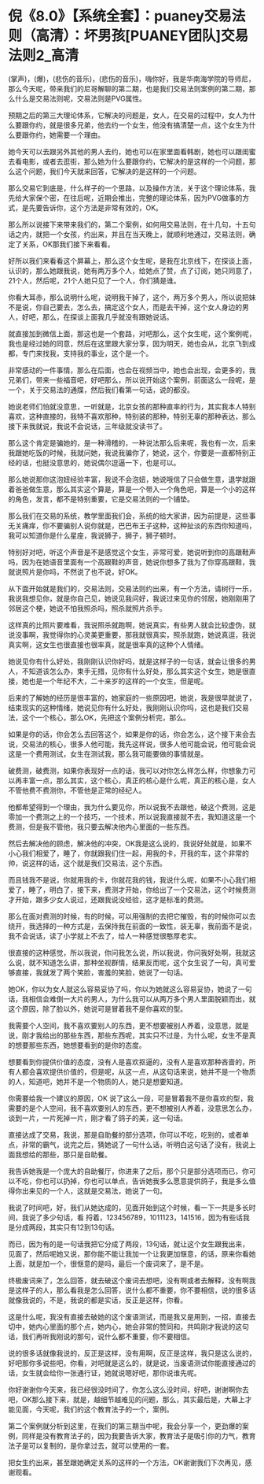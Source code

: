 # 倪《8.0》【系统全套】：puaney交易法则（高清）：坏男孩[PUANEY团队]交易法则2_高清

(掌声)，(爆)，(悲伤的音乐)，(悲伤的音乐)，嗨你好，我是华南海学院的导师尼，那么今天呢，带来我们的尼哥解聊的第二期，也是我们交易法则案例的第二期，那么什么是交易法则呢，交易法则是PVG属性。

预期之后的第三大理论体系，它解决的问题是，女人，在交易的过程中，女人为什么要跟你约，就是很多兄弟，他去约一个女生，他没有搞清楚一点，这个女生为什么要跟你约，她需要一个理由。

她今天可以去跟另外其他的男人去约，她也可以在家里面看韩剧，她也可以跟闺蜜去看电影，或者去逛街，那么她为什么要跟你约，它解决的是这样的一个问题，那么这个问题，我们今天就来回答，它解决的是这样的一个问题。

那么交易它到底是，什么样子的一个思路，以及操作方法，关于这个理论体系，我先给大家保个密，在往后呢，近期会推出，完整的理论体系，因为PVG做事的方式，是先要告诉你，这个方法是非常有效的，OK。

那么所以说接下来带来我们的，第二个案例，如何用交易法则，在十几句，十五句话之内，就把一个女孩，约出来，并且在当天晚上，就顺利地通过，交易法则，确定了关系，OK那我们接下来看看。

好所以我们来看看这个屏幕上，那么这个女生呢，是我在北京线下，在探谈上面，认识的，那么她跟我说，她有两万多个人，给她点了赞，点了订阅，她只同意了，21个人，然后呢，21个人她只见了一个人，你们猜是谁。

你看大耳赤，那么说明什么呢，说明我干掉了，这个，两万多个男人，所以说把妹不是说，你自己要去，怎么去，搞定这个女人，而是去干掉，这个女人身边的男人，好吧，那么，在探谈上面我几乎就没有跟她说话。

就直接加到微信上面，那这也是一个套路，对吧那么，这个女生呢，这个案例呢，我也是经过她的同意，然后在这里跟大家分享，因为明天，她也会从，北京飞到成都，专门来找我，支持我的事业，这个是一个。

非常感动的一件事情，那么在后面，也会在视频当中，她也会出现，会更多的，我兄弟们，带来一些福音吧，好吧那么，所以说开始这个案例，前面这么一段呢，是一个，关于交易法的通牒，然后我们看第一句话，说的都没。

她说老师们怕就没意思，一听就是，北京女孩的那种直率的行为，其实我本人特别喜欢，这种直接的，我特不喜欢那种，特别装的那种，特别无辜的那种表达，那么接下来我就说，我说不会说话，三年级就没读书了。

那么这个肯定是骗她的，是一种滑稽的，一种说法那么后来呢，我也有一次，后来我跟她吃饭的时候，我就问她，我说我骗你了，她说，这个，你要是一直都特别正经的话，也挺没意思的，她说偶尔逗逼一下，也是可以。

那么她说那你这泡妞经验丰富，我说不会泡妞，她说哦信了只会做生意，退学就跟着爸爸做生意，那么其实这个算是，算是一个带入一个角色吧，算是一个小的这样的角色，发言，都不是特别重要，它是交易法则的一个铺垫。

那么我们在交易的系统，教学里面我们会，系统的给大家讲，因为前提是，这些事无关痛痒，你不要骗别人说你就是，巴巴布王子这种，这种扯淡的东西你知道吗，我可以知道你是什么星座，我说狮子，狮子，狮子顿时。

特别好对吧，听这个声音是不是感觉这个女生，非常可爱，她说听到你的高跟鞋声吗，因为在她语音里面有一个高跟鞋的声音，她说你想多了我为了你穿高跟鞋，我就说照片是你吗，不然说了也不说，好OK。

从下面开始就是我们的，交易法则，交易法则约出来，有一个方法，请树行一乐，我说我想见你，就是你自己见，她说见我问好，我说过来见你的邻居，她刚刚用了邻居这个梗，她说不怕我照杀吗，照杀就照片杀手。

这样真的比照片要难看，我说照杀就跑啊，她说真实，有些男人就会比较虚伪，就说没事啊，我觉得你的心灵美更重要，那我就很真实，照杀就跑，她说真逗，我说真实啊，这女生也很直接也很率真，就是很率真的这种个人情绪。

她说见你有什么好处，我刚刚认识你好吗，就是这样子的一句话，就会让很多的男人，不知道该怎么办，束手无措，见你有什么好处，那么其实这个女生，她是很直接，她也是一个年纪不大，二十来岁的这样的一个女生，但是呢。

后来的了解她的经历是很丰富的，她家庭的一些原因吧，她说，我是很早就说了，结束现实的这种情绪，她说见你有什么好处，我刚刚认识你吗，这也是我们交易法，这个一个核心，那么OK，先把这个案例分析完，那么。

如果是你的话，你会怎么去回答这个，如果是你的话，你会怎么，这个接下来会去说，交易法的核心，很多人他可能，我先这样说，很多人他可能会说，他可能会说这是一个费用测试，女生在测试我，那么我可能要做的事情就是。

破费测，破费测，如果你表现好一点的话，我可以对你怎么样怎么样，你想象力可以再丰富一点，那么其实，这个核心，真正的核心是什么呢，真正的核心是，女人不管他费不费测你，不管他是正常的经纪人。

他都希望得到一个理由，我为什么要见你，所以说我不去跟他，破这个费测，这是零加一个费测之上的一个技巧，一个技术，所以说我直接就不去，我知道这是一个费测，但是我不管他，我只要去解决他内心里面的一些东西。

然后去解决他的顾虑，解决他的冲突，OK我是这么说的，我说好处就是，如果不小心我们相爱了，睡了，你就跟我们住一起，用我的卡，开我的车，这个非常的帅，说这样的话，这个就是我们交易法，这个东西。

而且钱我不是说，你就用我的卡，你就花我的钱，我说什么呢，如果不小心我们相爱了，睡了，明白了，接下来，费测才开始，你给出了一个交易法，这个时候费测才开始，跟多少女人说过，还跟我说没经验，这才是标准的费测。

那么在面对费测的时候，有的时候，可以用强制的去把它摧毁，有的时候你可以去绕开，我选择的一种方式是，去保持我在前面的一致性，装无辜，我前面不是说，我不会说话，读了小学就上不去了，给人一种感觉很憨厚老实。

很直接的这种感觉，所以我说，你问我怎么说，所以我说，你问我好处啊，我就这么说，就不知道怎么讲，那种坐视群情，结果反而呢，这个女生说了一句，真可爱够直接，我就发了两个笑脸，害羞的笑脸，她说了一句话。

她OK，你以为女人就这么容易妥协了吗，你以为她就这么容易妥协，她说了一句话，我相信会难倒一大片的男人，为什么我可以从两万多个男人里面脱颖而出，就这个原因，除了脸以外，她说可是冒着我不是你喜欢的型。

我需要个人空间，我不喜欢要别人的东西，更不想要被别人养着，没意思，就是说，刚才我给出的那些东西，那些东西呢，其实只不过是，为什么呢，女生不是真的想要那些东西，她想要看到的是你的态度。

想要看到你提供价值的态度，没有人是喜欢抠逼的，没有人是喜欢那种吝啬的，所有人都会喜欢提供价值的，但是呢，从这一点，从这句话来说，她并不是一个物质的人，知道吧，她并不是一个物质的人，她只是想要知道。

你需要给我一个建议的原因，OK 说了这么一段，可是冒着我不是你喜欢的型，我需要的是个人空间，我不喜欢要别人的东西，更不想被别人养着，没意思怎么办，谈到一片，一片死掉一片，刚才看了鸽子的美，这一句话。

直接达成了交易，我说，那是自助餐的部分选项，你可以不吃，吃别的，或者单点，非常的霸气，说完之后，猜她说了一句什么话，听明白这句话了没有，我说上面我想给的那些，那只是自助餐。

我告诉她我是一个庞大的自助餐厅，你进来了之后，那个只是部分选项而已，你可以不吃，你也可以扔掉，你也可以单点，告诉她我多么愿意提供鸽子，我是多么值得你出来见的一个人，这就是交易法，她说了一句。

我说了时间吧，好，我们从她达成的，见面开始到这个时候，看一下一共是多长时间，我说了多少句话，看 捋着，123456789，1011123，141516，因为有些话我是分成两段，其实只有12到13句话。

而已，因为有的是一句话我把它分成了两段，13句话，就让这个女生跟我出来，见面了，然后呢她又说，那你能不能让我加一个让我更加惬意，的话，原来你看她上面，就是加一个，很惬意的是吗，最后一个废词来了，是不是。

终极废词来了，怎么回答，就去破这个废词去想吧，没有啊或者去解释，没有啊我是这样子的人，那么看我是怎么回答，说什么都不重要，你不要相信，说的很多话就像我说的，不是，我说的都是实话，反正是这样，你看。

这是什么呢，我没有直接去破她的这个废语测试，而是我又是用到，一招，直接去切中，她内心里面的那个点，她内心，她会非常的赞同和，共鸣刚才我说的这句话，我们再听我刚说的那句，说什么都不重要，你不要相信。

说的很多话就像我说的，反正是这样，没有用啊，反正是这样，我只是这么说的，好吧那你多说些吧，你看，对吧就是这么的，就是说，当废语测试你能直接通过的话，女生就会给你一张通行证，她就说嗯好吧，那你说谁先呢。

你好谢谢你今天来，我已经很没时间了，你怎么这么没时间，好吧，谢谢啊你去吧，OK那么接下来，就是，越细节越难见的问题，那么，其实最后是，大幕上才能见面，今天呢，我们的这个教育法子的一个，案例。

第二个案例就分析到这里，在我们的第三期当中呢，我会分享一个，更劲爆的案例，同样是没有教育法子的，因为我要告诉大家，教育法子是吸引你的力气，教育法子是可以复制的，是你拿过去，就可以使用的一套。

把女生约出来，甚至跟她确定关系的这样的一个方法，OK谢谢我们下次再见，感谢观看。